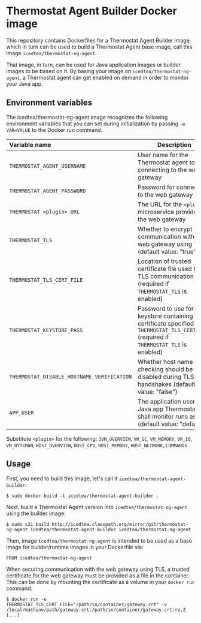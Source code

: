 Thermostat Agent Builder Docker image
=============================

This repository contains Dockerfiles for a Thermostat Agent Builder image, which in turn
can be used to build a Thermostat Agent base image, call this image `icedtea/thermostat-ng-agent`.

That image, in turn, can be used for Java application images or builder images to be based on it.
By basing your image on `icedtea/thermostat-ng-agent`, a Thermostat agent can get enabled on demand in
order to monitor your Java app.

Environment variables
---------------------------------

The icedtea/thermostat-ng-agent image recognizes the following environment
variables that you can set during initialization by passing `-e VAR=VALUE` to
the Docker run command.

|    Variable name              |    Description                              |
| :---------------------------- | -----------------------------------------   |
|  `THERMOSTAT_AGENT_USERNAME`  | User name for the Thermostat agent to use connecting to the web gateway |
|  `THERMOSTAT_AGENT_PASSWORD`  | Password for connecting to the web gateway          |
|  `THERMOSTAT_<plugin>_URL`    | The URL for the `<plugin>` microservice provided by the web gateway     |
|  `THERMOSTAT_TLS`             | Whether to encrypt communication with the web gateway using TLS (default value: "true") |
|  `THERMOSTAT_TLS_CERT_FILE`   | Location of trusted certificate file used for TLS communication (required if `THERMOSTAT_TLS` is enabled) |
|  `THERMOSTAT_KEYSTORE_PASS`   | Password to use for the keystore containing the certificate specified in `THERMOSTAT_TLS_CERT_FILE` (required if `THERMOSTAT_TLS` is enabled) |
|  `THERMOSTAT_DISABLE_HOSTNAME_VERIFICATION` | Whether host name checking should be disabled during TLS handshakes (default value: "false") |
|  `APP_USER`                   | The application user the Java app Thermostat shall monitor runs as (default value: "default") |

Substitute `<plugin>` for the following:
`JVM_OVERVIEW`, `VM_GC`, `VM_MEMORY`, `VM_IO`, `VM_BYTEMAN`, `HOST_OVERVIEW`, `HOST_CPU`, `HOST_MEMORY`, `HOST_NETWORK`, `COMMANDS`

Usage
---------------------------------
First, you need to build this image, let's call it `icedtea/thermostat-agent-builder`:

    $ sudo docker build -t icedtea/thermostat-agent-builder .

Next, build a Thermostat Agent version into `icedtea/thermostat-ng-agent` using the builder
image:

    $ sudo s2i build http://icedtea.classpath.org/mirror/git/thermostat-ng-agent icedtea/thermostat-agent-builder icedtea/thermostat-ng-agent

Then, image `icedtea/thermostat-ng-agent` is intended to be used as a base image for builder/runtime images in your
Dockerfile via:

    FROM icedtea/thermostat-ng-agent

When securing communication with the web gateway using TLS, a trusted certificate for the web gateway must be provided as a file in the container.
This can be done by mounting the certificate as a volume in your `docker run` command:

    $ docker run -e THERMOSTAT_TLS_CERT_FILE="/path/in/container/gateway.crt" -v /local/machine/path/gateway.crt:/path/in/container/gateway.crt:ro,Z [...]
